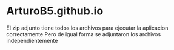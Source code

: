 # ArturoB5.github.io
El zip adjunto tiene todos los archivos para ejecutar la aplicacion correctamente
Pero de igual forma se adjuntaron los archivos independientemente
